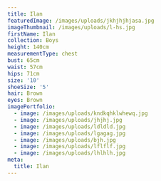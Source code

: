 ```yaml
---
title: Ilan
featuredImage: /images/uploads/jkhjhjhjasa.jpg
imageThumbnail: /images/uploads/l-hs.jpg
firstName: Ilan
collection: Boys
height: 140cm
measurementType: chest
bust: 65cm
waist: 57cm
hips: 71cm
size: '10'
shoeSize: '5'
hair: Brown
eyes: Brown
imagePortfolio:
  - image: /images/uploads/kndkqhklwhewq.jpg
  - image: /images/uploads/jhjhj.jpg
  - image: /images/uploads/ldldld.jpg
  - image: /images/uploads/lgagag.jpg
  - image: /images/uploads/bjh.jpg
  - image: /images/uploads/lflflf.jpg
  - image: /images/uploads/lhlhlh.jpg
meta:
  title: Ilan
---
```


